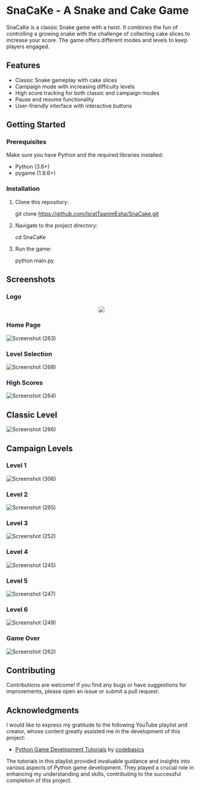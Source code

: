 # SnaCaKe - A Snake and Cake Game

SnaCaKe is a classic Snake game with a twist. It combines the fun of controlling a growing snake with the challenge of collecting cake slices to increase your score. The game offers different modes and levels to keep players engaged.

## Features

- Classic Snake gameplay with cake slices
- Campaign mode with increasing difficulty levels
- High score tracking for both classic and campaign modes
- Pause and resume functionality
- User-friendly interface with interactive buttons

## Getting Started

### Prerequisites

Make sure you have Python and the required libraries installed:

- Python (3.6+)
- pygame (1.9.6+)

### Installation

1. Clone this repository:

   git clone https://github.com/IsratTasnimEsha/SnaCake.git


2. Navigate to the project directory:

   cd SnaCaKe

3. Run the game:

   python main.py

## Screenshots

### Logo

<div align="center">
  <img src="https://github.com/IsratTasnimEsha/SnaCake/assets/88322977/61ee45ae-be0d-44c7-9f4c-30a7b0e56609">
</div>

### Home Page

![Screenshot (263)](https://github.com/IsratTasnimEsha/SnaCake/assets/88322977/f3b8d153-1f4f-4e01-bd82-e78e809cfbc9)

### Level Selection 

![Screenshot (268)](https://github.com/IsratTasnimEsha/SnaCake/assets/88322977/9ec6e0f9-0ecf-41ff-9744-d8b5d5375b98)

### High Scores

![Screenshot (264)](https://github.com/IsratTasnimEsha/SnaCake/assets/88322977/cc68def0-b033-46c0-b62f-fd832fb0123b)

## Classic Level

![Screenshot (266)](https://github.com/IsratTasnimEsha/SnaCake/assets/88322977/906750f2-847c-408c-a591-3c5f00cea1f6)

## Campaign Levels

### Level 1

![Screenshot (306)](https://github.com/IsratTasnimEsha/SnaCake/assets/88322977/85ac8f02-bcb4-4c9a-b829-3954b5241260)

### Level 2

![Screenshot (265)](https://github.com/IsratTasnimEsha/SnaCake/assets/88322977/130c4d11-335e-486d-9646-104c9f246e66)

### Level 3

![Screenshot (252)](https://github.com/IsratTasnimEsha/SnaCake/assets/88322977/7d745631-64f0-41a1-bc3a-89e26d6e5ab6)

### Level 4

![Screenshot (245)](https://github.com/IsratTasnimEsha/SnaCake/assets/88322977/3c213111-ac4b-4afe-9eee-8954f926be75)

### Level 5

![Screenshot (247)](https://github.com/IsratTasnimEsha/SnaCake/assets/88322977/f9075c03-b1c5-4d6e-8769-05b9abc58751)

### Level 6

![Screenshot (249)](https://github.com/IsratTasnimEsha/SnaCake/assets/88322977/a1cc0968-3240-4098-9a0b-9a85dd8879aa)

### Game Over

![Screenshot (262)](https://github.com/IsratTasnimEsha/SnaCake/assets/88322977/32b2535e-ef19-408a-887d-845ac675bceb)


## Contributing

Contributions are welcome! If you find any bugs or have suggestions for improvements, please open an issue or submit a pull request.

## Acknowledgments

I would like to express my gratitude to the following YouTube playlist and creator, whose content greatly assisted me in the development of this project:

- [Python Game Development Tutorials](https://youtube.com/@codebasics?si=mzcmmqrLpmDpyiLp) by [codebasics](https://www.youtube.com/c/codebasics)

The tutorials in this playlist provided invaluable guidance and insights into various aspects of Python game development. They played a crucial role in enhancing my understanding and skills, contributing to the successful completion of this project.









